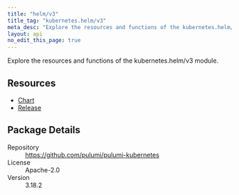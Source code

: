 ```yaml
---
title: "helm/v3"
title_tag: "kubernetes.helm/v3"
meta_desc: "Explore the resources and functions of the kubernetes.helm/v3 module."
layout: api
no_edit_this_page: true
---
```


<!-- WARNING: this file was generated by Pulumi Docs Generator. -->
<!-- Do not edit by hand unless you're certain you know what you are doing! -->

Explore the resources and functions of the kubernetes.helm/v3 module.

<h2 id="resources">Resources</h2>
<ul class="api">
    <li><a href="chart" title="Chart"><span class="api-symbol api-symbol--resource"></span>Chart</a></li>
    <li><a href="release" title="Release"><span class="api-symbol api-symbol--resource"></span>Release</a></li>
</ul>

<h2 id="package-details">Package Details</h2>
<dl class="package-details">
	<dt>Repository</dt>
	<dd><a href="https://github.com/pulumi/pulumi-kubernetes">https://github.com/pulumi/pulumi-kubernetes</a></dd>
	<dt>License</dt>
	<dd>Apache-2.0</dd>
	<dt>Version</dt>
	<dd>3.18.2</dd>
</dl>

